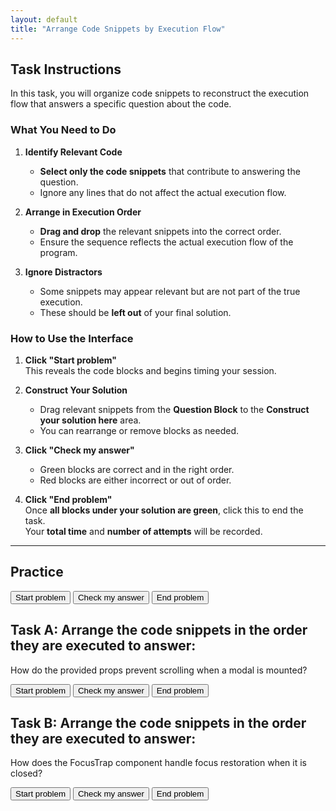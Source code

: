 ```yaml
---
layout: default
title: "Arrange Code Snippets by Execution Flow"
---
```

## Task Instructions

In this task, you will organize code snippets to reconstruct the execution flow that answers a specific question about the code.

### What You Need to Do

1. **Identify Relevant Code**  
   - **Select only the code snippets** that contribute to answering the question.  
   - Ignore any lines that do not affect the actual execution flow.

2. **Arrange in Execution Order**  
   - **Drag and drop** the relevant snippets into the correct order.  
   - Ensure the sequence reflects the actual execution flow of the program.

3. **Ignore Distractors**  
   - Some snippets may appear relevant but are not part of the true execution.  
   - These should be **left out** of your final solution.

### How to Use the Interface

1. **Click "Start problem"**  
   This reveals the code blocks and begins timing your session.

2. **Construct Your Solution**  
   - Drag relevant snippets from the **Question Block** to the **Construct your solution here** area.  
   - You can rearrange or remove blocks as needed.

3. **Click "Check my answer"**  
   - Green blocks are correct and in the right order.  
   - Red blocks are either incorrect or out of order.

4. **Click "End problem"**  
   Once **all blocks under your solution are green**, click this to end the task.  
   Your **total time** and **number of attempts** will be recorded.

---

## Practice

<div id="sortableTrash" class="sortable-code" style="display:none"></div> 
<div id="sortable" class="sortable-code"></div> 
<div id="feedback" class="feedback"></div> 
<div style="clear:both;"></div> 
<p> 
    <input id="start" value="Start problem" type="button" />
    <input id="feedbackLink" value="Check my answer" type="button" /> 
    <input id="end" value="End problem" type="button" />
</p> 
<script type="text/javascript"> 
(function(){
  var initial = "completed: boolean;\n" +
    "{ id: 1, title: "Write report", completed: true },\n" +
    "return tasks.filter(task => task.completed).length;\n" +
    "function generateSummary(completedCount: number, totalCount: number): string { #distractor";
  var parsonsPuzzle = new ParsonsWidget({
    "sortableId": "sortable",
    "max_wrong_lines": 10,
    "grader": ParsonsWidget._graders.LineBasedGrader,
    "exec_limit": 2500,
    "can_indent": false,
    "x_indent": 50,
    "lang": "en",
    "show_feedback": true,
    "trashId": "sortableTrash"
  });
  parsonsPuzzle.init(initial);
  parsonsPuzzle.shuffleLines();
  $("#start").click(function(event){ 
      event.preventDefault(); 
      $("#sortableTrash").show();
  }); 
  $("#end").click(function(event){ 
      event.preventDefault(); 
  }); 
  $("#feedbackLink").click(function(event){ 
      event.preventDefault(); 
      $("#feedback").text(parsonsPuzzle.getFeedback()[0]);
  });
})(); 
</script>


## Task A: Arrange the code snippets in the order they are executed to answer: 
How do the provided props prevent scrolling when a modal is mounted?

<div id="p1-sortableTrash" class="sortable-code" style="display:none"></div> 
<div id="p1-sortable" class="sortable-code"></div>
<div id="p1-feedback" class="feedback"></div> 
<div id="p1-log" style="display:none"></div> 
<div style="clear:both;"></div> 
<p> 
    <input id="p1-start" value="Start problem" type="button" />
    <input id="p1-feedbackLink" value="Check my answer" type="button" /> 
    <input id="p1-end" value="End problem" type="button" />
</p> 
<script type="text/javascript"> 
let p1Stats = 0;
let totalTimeP1;
(function(){
  var initial = "mount(modal: Modal, props: ManagedModalProps): void {\n" +
    "containerInfo.restore = handleContainer(containerInfo, props);\n" +
    "function handleContainer(containerInfo: Container, props: ManagedModalProps) {\n" +
    "if (!props.disableScrollLock) {\n" +
    "scrollContainer.style.overflow = &#039;hidden&#039;;\n" +
    "const restoreStyle = ownerDocument(container).querySelectorAll(&#039;.mui-fixed&#039;); #distractor\n" +
    "function setProperty(property: string, value: string | null, priority?: string) { #distractor\n" +
    "if (scrollElement.getAttribute(&#039;overflow&#039;) === &#039;auto&#039;) { #distractor\n" +
    "restoreStyle.forEach(({ value, scrollElement, property }) =&gt; { #distractor\n" +
    "scrollElement.style.setProperty(property, value); #distractor";
  var parsonsPuzzle = new ParsonsWidget({
    "sortableId": "p1-sortable",
    "max_wrong_lines": 10,
    "grader": ParsonsWidget._graders.LineBasedGrader,
    "exec_limit": 2500,
    "can_indent": false,
    "x_indent": 50,
    "lang": "en",
    "show_feedback": true,
    "trashId": "p1-sortableTrash"
  });
  parsonsPuzzle.init(initial);
  parsonsPuzzle.shuffleLines();
  $("#p1-start").click(function(event){ 
      event.preventDefault(); 
      totalTimeP1 = Date.now();
      $("#p1-sortableTrash").show();
  }); 
  $("#p1-end").click(function(event){ 
      event.preventDefault(); 
      totalTimeP1 = Date.now() - totalTimeP1;
      const seconds = (totalTimeP1 / 1000).toFixed(2);
      console.log("p1-time: ", seconds);
      $("#p1-log").text(`Task A — Total Time: ${seconds}s, Feedback Clicks: ${p1Stats}`);
      $("#p1-log").show();  
  }); 
  $("#p1-feedbackLink").click(function(event){ 
      event.preventDefault(); 
      $("#p1-feedback").text(parsonsPuzzle.getFeedback()[0]);
      p1Stats += 1;
      console.log("p1: ", p1Stats);   
  }); 
})(); 
</script>

## Task B: Arrange the code snippets in the order they are executed to answer:
How does the FocusTrap component handle focus restoration when it is closed? 

<div id="p2-sortableTrash" class="sortable-code" style="display:none"></div> 
<div id="p2-sortable" class="sortable-code"></div>
<div id="p2-feedback" class="feedback"></div> 
<div id="p2-log" style="display:none"></div> 
<div style="clear:both;"></div> 
<p> 
    <input id="p2-start" value="Start problem" type="button" />
    <input id="p2-feedbackLink" value="Check my answer" type="button" /> 
    <input id="p2-end" value="End problem" type="button" />
</p> 
<script type="text/javascript"> 
let p2Stats = 0;
let totalTimeP2;
(function(){
  var initial = "function FocusTrap(props: FocusTrapProps): React.JSX.Element { \n" +
    "const nodeToRestore = React.useRef&lt;EventTarget | null&gt;(null); \n" +
    "if (nodeToRestore.current &amp;&amp; (nodeToRestore.current as HTMLElement).focus) { \n" +
    "(nodeToRestore.current as HTMLElement).focus(); \n" +
    "const isRestorable = !!nodeToRestore.current && nodeToRestore.current.nodeType === 1; #distractor\n" +
    "nodeToRestore.current?.removeAttribute('tabindex'); #distractor\n" +
    "(nodeToRestore.current as HTMLElement)?.setAttribute('tabindex', '-1'); #distractor\n" +
    "if ((nodeToRestore.current as HTMLElement)?.tabIndex < 0) return; #distractor\n" +
    "(nodeToRestore.current as HTMLElement)?.blur(); #distractor\n" +
    "const tabbableElements = getTabbable(nodeToRestore.current as HTMLElement); #distractor";
  var parsonsPuzzle = new ParsonsWidget({
    "sortableId": "p2-sortable",
    "max_wrong_lines": 10,
    "grader": ParsonsWidget._graders.LineBasedGrader,
    "exec_limit": 2500,
    "can_indent": false,
    "x_indent": 50,
    "lang": "en",
    "show_feedback": true,
    "trashId": "p2-sortableTrash"
  });
  parsonsPuzzle.init(initial);
  parsonsPuzzle.shuffleLines();
  $("#p2-start").click(function(event){ 
      event.preventDefault(); 
      totalTimeP2 = Date.now();
      $("#p2-sortableTrash").show();
  }); 
  $("#p2-end").click(function(event){ 
      event.preventDefault(); 
      totalTimeP2 = Date.now() - totalTimeP2;
      const seconds = (totalTimeP2 / 1000).toFixed(2);
      console.log("p2-time: ", seconds);
      $("#p2-log").text(`Task B — Total Time: ${seconds}s, Feedback Clicks: ${p2Stats}`);
      $("#p2-log").show();
  }); 
  $("#p2-feedbackLink").click(function(event){ 
      event.preventDefault(); 
      $("#p2-feedback").text(parsonsPuzzle.getFeedback()[0]);
      p2Stats += 1;
      console.log("p2", p2Stats); 
  }); 
})(); 
</script>
